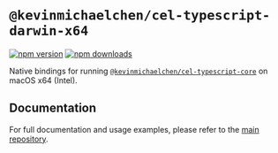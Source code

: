 # `@kevinmichaelchen/cel-typescript-darwin-x64`

[![npm version](https://img.shields.io/npm/v/@kevinmichaelchen/cel-typescript-darwin-x64.svg)](https://www.npmjs.com/package/@kevinmichaelchen/cel-typescript-darwin-x64)
[![npm downloads](https://img.shields.io/npm/dm/@kevinmichaelchen/cel-typescript-darwin-x64.svg)](https://www.npmjs.com/package/@kevinmichaelchen/cel-typescript-darwin-x64)

Native bindings for running [`@kevinmichaelchen/cel-typescript-core`][main] on
macOS x64 (Intel).

[main]: https://www.npmjs.com/package/@kevinmichaelchen/cel-typescript-core

## Documentation

For full documentation and usage examples, please refer to the
[main repository](https://github.com/kevinmichaelchen/cel-typescript).
